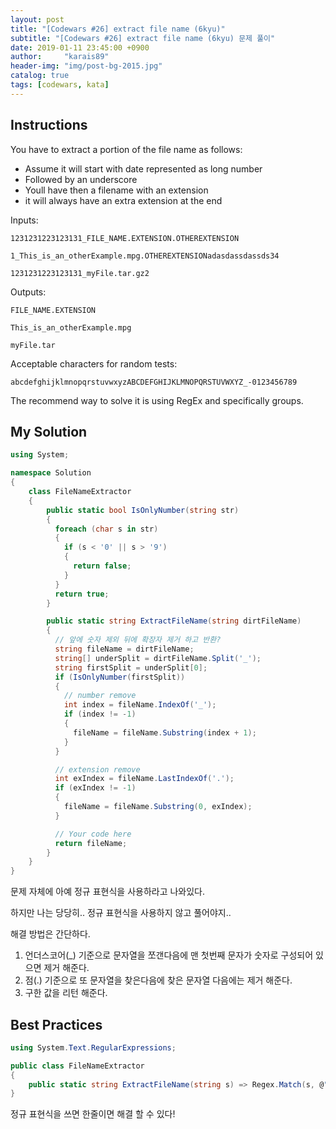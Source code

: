 ```yaml
---
layout: post
title: "[Codewars #26] extract file name (6kyu)"
subtitle: "[Codewars #26] extract file name (6kyu) 문제 풀이"
date: 2019-01-11 23:45:00 +0900
author:     "karais89"
header-img: "img/post-bg-2015.jpg"
catalog: true
tags: [codewars, kata]
---
```


## Instructions

You have to extract a portion of the file name as follows:

- Assume it will start with date represented as long number
- Followed by an underscore
- Youll have then a filename with an extension
- it will always have an extra extension at the end

Inputs:
```
1231231223123131_FILE_NAME.EXTENSION.OTHEREXTENSION

1_This_is_an_otherExample.mpg.OTHEREXTENSIONadasdassdassds34

1231231223123131_myFile.tar.gz2
```

Outputs:
```
FILE_NAME.EXTENSION

This_is_an_otherExample.mpg

myFile.tar
```

Acceptable characters for random tests:

```
abcdefghijklmnopqrstuvwxyzABCDEFGHIJKLMNOPQRSTUVWXYZ_-0123456789
```

The recommend way to solve it is using RegEx and specifically groups.

## My Solution

```csharp
using System;

namespace Solution
{
    class FileNameExtractor
    {
        public static bool IsOnlyNumber(string str)
        {
          foreach (char s in str)
          {
            if (s < '0' || s > '9')
            {
              return false;
            }
          }
          return true;
        }

        public static string ExtractFileName(string dirtFileName)
        {
          // 앞에 숫자 제외 뒤에 확장자 제거 하고 반환?
          string fileName = dirtFileName;
          string[] underSplit = dirtFileName.Split('_');
          string firstSplit = underSplit[0];
          if (IsOnlyNumber(firstSplit))
          {
            // number remove
            int index = fileName.IndexOf('_');
            if (index != -1)
            {
              fileName = fileName.Substring(index + 1);
            }
          }

          // extension remove
          int exIndex = fileName.LastIndexOf('.');
          if (exIndex != -1)
          {
            fileName = fileName.Substring(0, exIndex);
          }

          // Your code here
          return fileName;
        }
    }
}
```

문제 자체에 아예 정규 표현식을 사용하라고 나와있다.

하지만 나는 당당히.. 정규 표현식을 사용하지 않고 풀어야지..

해결 방법은 간단하다.

1. 언더스코어(_) 기준으로 문자열을 쪼갠다음에 맨 첫번째 문자가 숫자로 구성되어 있으면 제거 해준다.
2. 점(.) 기준으로 또 문자열을 찾은다음에 찾은 문자열 다음에는 제거 해준다.
3. 구한 값을 리턴 해준다.

## Best Practices

```csharp
using System.Text.RegularExpressions;

public class FileNameExtractor
{
    public static string ExtractFileName(string s) => Regex.Match(s, @"(?<=_).+(?=\.)").Value;
}
```

정규 표현식을 쓰면 한줄이면 해결 할 수 있다!